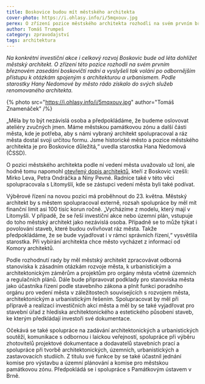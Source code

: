 ```yaml
---
title: Boskovice budou mít městského architekta
cover-photo: https://i.ohlasy.info/i/5mqxouv.jpg
perex: O zřízení pozice městského architekta rozhodli na svém prvním březnovém zasedání boskovičtí radní a vyslyšeli tak volání po odbornějším přístupu k otázkám spojeným s architekturou a urbanismem.
author: Tomáš Trumpeš
category: zpravodajství
tags: architektura
---
```


*Na konkrétní investiční akce i celkový rozvoj Boskovic bude od léta dohlížet městský architekt. O zřízení této pozice rozhodli na svém prvním březnovém zasedání boskovičtí radní a vyslyšeli tak volání po odbornějším přístupu k otázkám spojeným s architekturou a urbanismem. Podle starostky Hany Nedomové by město rádo získalo do svých služeb renomovaného architekta.*

{% photo src="https://i.ohlasy.info/i/5mqxouv.jpg" author="Tomáš Znamenáček" /%}

„Měla by to být nezávislá osoba a předpokládáme, že budeme oslovovat ateliéry zvučných jmen. Máme městskou památkovou zónu a další části města, kde je potřeba, aby s námi vybraný architekt spolupracoval a ráz města dostal svoji určitou formu. Jsme historické město a pozice městského architekta je pro Boskovice důležitá,“ uvedla starostka Hana Nedomová (ČSSD).

O pozici městského architekta podle ní vedení města uvažovalo už loni, ale hodně tomu napomohl [otevřený dopis architektů](http://www.ohlasy.info/clanky/2016/11/dopis-architektu.html), kteří z Boskovic vzešli: Mirko Leva, Petra Ondráčka a Niny Pevné. Radnice také v této věci spolupracovala s Litomyšlí, kde se zástupci vedení města byli také podívat.

Výběrové řízení na novou pozici má proběhnout do 23. května. Městský architekt by s městem spolupracoval externě, rozsah spolupráce by měl mít finanční limit asi 100 tisíc korun ročně. „Vycházíme z modelu, který mají v Litomyšli. V případě, že se řeší investiční akce nebo územní plán, vstupuje do toho městský architekt jako nezávislá osoba. Případně se to může týkat i povolování staveb, které budou ovlivňovat ráz města. Takže předpokládáme, že se bude vyjadřovat i v rámci správních řízení,“ vysvětlila starostka. Při vybírání architekta chce město vycházet z informací od Komory architektů. 

Podle rozhodnutí rady by měl městský architekt zpracovávat odborná stanoviska k zásadním otázkám rozvoje města, k urbanistickým a architektonickým záměrům a projektům pro orgány města včetně územních a regulačních plánů. Dále bude připravovat podklady pro stanoviska města jako účastníka řízení podle stavebního zákona a plnit funkci poradního orgánu pro vedení města v záležitostech souvisejících s rozvojem města, architektonickým a urbanistickým řešením. Spolupracovat by měl při přípravě a realizaci investičních akcí města a měl by se také vyjadřovat pro stavební úřad z hlediska architektonického a estetického působení staveb, ke kterým předkládají investoři své dokumentace.

Očekává se také spolupráce na zadávání architektonických a urbanistických soutěží, komunikace s odbornou i laickou veřejností, spolupráce při výběru zhotovitelů projektové dokumentace a dodavatelů stavebních prací a spolupráce při tvorbě architektonických, územních, urbanistických a zastavovacích studiích. Z titulu své funkce by se také účastnil jednání komise pro výstavbu a územní plánování a komise pro městskou památkovou zónu. Předpokládá se i spolupráce s Památkovým ústavem v Brně.
